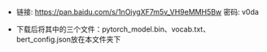 * 链接: https://pan.baidu.com/s/1nOiygXF7m5v_VH9eMMH5Bw  密码: v0da

* 下载后将其中的三个文件：pytorch_model.bin、vocab.txt、bert_config.json放在本文件夹下
